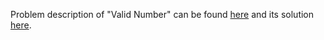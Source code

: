 Problem description of "Valid Number" can be found [here](https://leetcode.com/problems/valid-number/submissions/) and its solution [here](https://github.com/aurimas13/LeetCode-HackerRank-MAANG/blob/main/LeetCode/Python%20Solutions/Valid%20Number/valid.py).